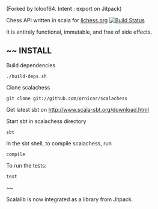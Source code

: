 (Forked by loloof64. Intent : export on Jitpack)

Chess API written in scala for [lichess.org](https://lichess.org) [![Build Status](https://travis-ci.org/ornicar/scalachess.svg?branch=master)](https://travis-ci.org/ornicar/scalachess)

It is entirely functional, immutable, and free of side effects.

~~
INSTALL
-------

Build dependencies

    ./build-deps.sh

Clone scalachess

    git clone git://github.com/ornicar/scalachess

Get latest sbt on http://www.scala-sbt.org/download.html

Start sbt in scalachess directory

    sbt

In the sbt shell, to compile scalachess, run

    compile

To run the tests:

    test
~~

Scalalib is now integrated as a library from Jitpack.